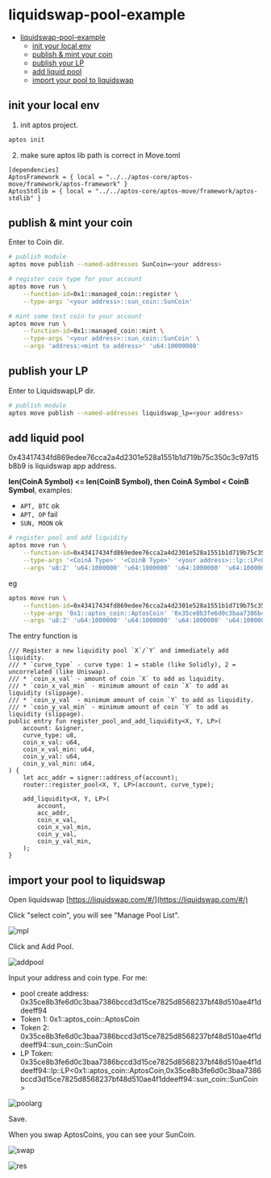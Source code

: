 # liquidswap-pool-example

- [liquidswap-pool-example](#liquidswap-pool-example)
  - [init your local env](#init-your-local-env)
  - [publish & mint your coin](#publish--mint-your-coin)
  - [publish your LP](#publish-your-lp)
  - [add liquid pool](#add-liquid-pool)
  - [import your pool to liquidswap](#import-your-pool-to-liquidswap)


## init your local env

1. init aptos project.
```sh
aptos init
```

2. make sure aptos lib path is correct in Move.toml
```
[dependencies]
AptosFramework = { local = "../../aptos-core/aptos-move/framework/aptos-framework" }
AptosStdlib = { local = "../../aptos-core/aptos-move/framework/aptos-stdlib" }
```

## publish & mint your coin

Enter to Coin dir.

```sh
# publish module
aptos move publish --named-addresses SunCoin=<your address>

# register coin type for your account
aptos move run \
    --function-id=0x1::managed_coin::register \
    --type-args '<your address>::sun_coin::SunCoin'

# mint some test coin to your account
aptos move run \
    --function-id=0x1::managed_coin::mint \
    --type-args '<your address>::sun_coin::SunCoin' \
    --args 'address:<mint to address>' 'u64:10000000'
```

## publish your LP

Enter to LiquidswapLP dir.

```sh
# publish module
aptos move publish --named-addresses liquidswap_lp=<your address>
```

## add liquid pool

0x43417434fd869edee76cca2a4d2301e528a1551b1d719b75c350c3c97d15b8b9 is liquidswap app address.

**len(CoinA Symbol) <= len(CoinB Symbol), then CoinA Symbol < CoinB Symbol**, examples:
- `APT, BTC`  ok
- `APT, OP`   fail
- `SUN, MOON` ok

```sh
# register pool and add liquidity
aptos move run \
    --function-id=0x43417434fd869edee76cca2a4d2301e528a1551b1d719b75c350c3c97d15b8b9::scripts::register_pool_and_add_liquidity \
    --type-args '<CoinA Type>' '<CoinB Type>' '<your address>::lp::LP<CoinAType,CoinBType>' \
    --args 'u8:2' 'u64:1000000' 'u64:1000000' 'u64:1000000' 'u64:1000000'
```

eg
```sh
aptos move run \
    --function-id=0x43417434fd869edee76cca2a4d2301e528a1551b1d719b75c350c3c97d15b8b9::scripts::register_pool_and_add_liquidity \
    --type-args '0x1::aptos_coin::AptosCoin' '0x35ce8b3fe6d0c3baa7386bccd3d15ce7825d8568237bf48d510ae4f1ddeeff94::sun_coin::SunCoin' '0x35ce8b3fe6d0c3baa7386bccd3d15ce7825d8568237bf48d510ae4f1ddeeff94::lp::LP<0x1::aptos_coin::AptosCoin,0x35ce8b3fe6d0c3baa7386bccd3d15ce7825d8568237bf48d510ae4f1ddeeff94::sun_coin::SunCoin>' \
    --args 'u8:2' 'u64:1000000' 'u64:1000000' 'u64:1000000' 'u64:1000000'
```

The entry function is
```move
/// Register a new liquidity pool `X`/`Y` and immediately add liquidity.
/// * `curve_type` - curve type: 1 = stable (like Solidly), 2 = uncorrelated (like Uniswap).
/// * `coin_x_val` - amount of coin `X` to add as liquidity.
/// * `coin_x_val_min` - minimum amount of coin `X` to add as liquidity (slippage).
/// * `coin_y_val` - minimum amount of coin `Y` to add as liquidity.
/// * `coin_y_val_min` - minimum amount of coin `Y` to add as liquidity (slippage).
public entry fun register_pool_and_add_liquidity<X, Y, LP>(
    account: &signer,
    curve_type: u8,
    coin_x_val: u64,
    coin_x_val_min: u64,
    coin_y_val: u64,
    coin_y_val_min: u64,
) {
    let acc_addr = signer::address_of(account);
    router::register_pool<X, Y, LP>(account, curve_type);

    add_liquidity<X, Y, LP>(
        account,
        acc_addr,
        coin_x_val,
        coin_x_val_min,
        coin_y_val,
        coin_y_val_min,
    );
}
```


## import your pool to liquidswap

Open liquidswap [https://liquidswap.com/#/](https://liquidswap.com/#/)

Click "select coin", you will see "Manage Pool List".

![mpl](./docs/selectcoin.png)

Click and Add Pool.

![addpool](./docs/addpool.png)

Input your address and coin type. For me:
- pool create address: 0x35ce8b3fe6d0c3baa7386bccd3d15ce7825d8568237bf48d510ae4f1ddeeff94
- Token 1: 0x1::aptos_coin::AptosCoin
- Token 2: 0x35ce8b3fe6d0c3baa7386bccd3d15ce7825d8568237bf48d510ae4f1ddeeff94::sun_coin::SunCoin
- LP Token: 0x35ce8b3fe6d0c3baa7386bccd3d15ce7825d8568237bf48d510ae4f1ddeeff94::lp::LP<0x1::aptos_coin::AptosCoin,0x35ce8b3fe6d0c3baa7386bccd3d15ce7825d8568237bf48d510ae4f1ddeeff94::sun_coin::SunCoin>

![poolarg](./docs/addpoolargs.png)

Save.

When you swap AptosCoins, you can see your SunCoin.

![swap](./docs/swap.png)

![res](./docs/result.png)